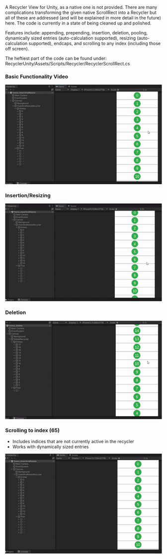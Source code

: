 ﻿A Recycler View for Unity, as a native one is not provided. 
There are many complications transforming the given native ScrollRect into a Recycler
but all of these are addressed (and will be explained in more detail in the future) here. 
The code is currently in a state of being cleaned up and polished.

Features include: 
appending, prepending, insertion, deletion, pooling, 
dynamically sized entries (auto-calculation supported), resizing (auto-calculation supported), endcaps, and scrolling to any index (including those off screen).

The heftiest part of the code can be found under: RecyclerUnity/Assets/Scripts/Recycler/RecyclerScrollRect.cs

### Basic Functionality Video
![](https://github.com/surmwill/recycler_unity/blob/master/README_Images/recycler_basic_functionality_circles.gif)

### Insertion/Resizing
![](https://github.com/surmwill/recycler_unity/blob/master/README_Images/recycler_insertion_resize.gif)

### Deletion
![](https://github.com/surmwill/recycler_unity/blob/master/README_Images/recycler_deletion.gif)

### Scrolling to index (65)
- Includes indices that are not currently active in the recycler
- Works with dynamically sized entries
  
 ![](https://github.com/surmwill/recycler_unity/blob/master/README_Images/recycler_scroll_to_index.gif)

